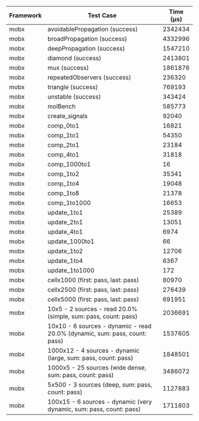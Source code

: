 | Framework | Test Case | Time (μs) |
| --- | --- | --- |
| mobx | avoidablePropagation (success) | 2342434 |
| mobx | broadPropagation (success) | 4332996 |
| mobx | deepPropagation (success) | 1547210 |
| mobx | diamond (success) | 2413801 |
| mobx | mux (success) | 1861876 |
| mobx | repeatedObservers (success) | 236320 |
| mobx | triangle (success) | 769193 |
| mobx | unstable (success) | 343424 |
| mobx | molBench | 585773 |
| mobx | create_signals | 92040 |
| mobx | comp_0to1 | 16821 |
| mobx | comp_1to1 | 54350 |
| mobx | comp_2to1 | 23184 |
| mobx | comp_4to1 | 31818 |
| mobx | comp_1000to1 | 16 |
| mobx | comp_1to2 | 35341 |
| mobx | comp_1to4 | 19048 |
| mobx | comp_1to8 | 21378 |
| mobx | comp_1to1000 | 16653 |
| mobx | update_1to1 | 25389 |
| mobx | update_2to1 | 13051 |
| mobx | update_4to1 | 6974 |
| mobx | update_1000to1 | 66 |
| mobx | update_1to2 | 12706 |
| mobx | update_1to4 | 6367 |
| mobx | update_1to1000 | 172 |
| mobx | cellx1000 (first: pass, last: pass) | 80970 |
| mobx | cellx2500 (first: pass, last: pass) | 276439 |
| mobx | cellx5000 (first: pass, last: pass) | 691951 |
| mobx | 10x5 - 2 sources - read 20.0% (simple, sum: pass, count: pass) | 2036691 |
| mobx | 10x10 - 6 sources - dynamic - read 20.0% (dynamic, sum: pass, count: pass) | 1537605 |
| mobx | 1000x12 - 4 sources - dynamic (large, sum: pass, count: pass) | 1848501 |
| mobx | 1000x5 - 25 sources (wide dense, sum: pass, count: pass) | 3486072 |
| mobx | 5x500 - 3 sources (deep, sum: pass, count: pass) | 1127883 |
| mobx | 100x15 - 6 sources - dynamic (very dynamic, sum: pass, count: pass) | 1711803 |

